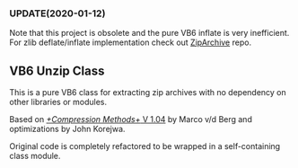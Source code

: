 ### UPDATE(2020-01-12)

Note that this project is obsolete and the pure VB6 inflate is very inefficient. For zlib deflate/inflate implementation check out [ZipArchive](https://github.com/wqweto/ZipArchive) repo.


## VB6 Unzip Class
This is a pure VB6 class for extracting zip archives with no dependency on other libraries or modules.

Based on [_+Compression Methods+_ V 1.04](http://www.planetsourcecode.com/vb/scripts/ShowCode.asp?txtCodeId=37867&lngWId=1) by Marco v/d Berg and optimizations by John Korejwa.

Original code is completely refactored to be wrapped in a self-containing class module.
